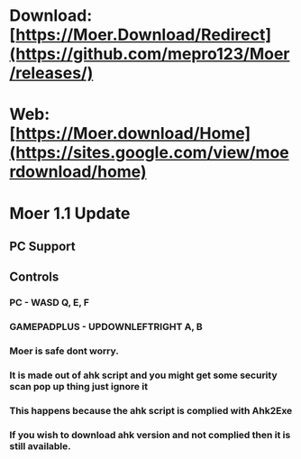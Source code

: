 #  Download:  [https://Moer.Download/Redirect](https://github.com/mepro123/Moer/releases/)

#  Web:  [https://Moer.download/Home](https://sites.google.com/view/moerdownload/home)

#  Moer 1.1 Update
##  PC Support

##  Controls

###  PC - WASD Q, E, F

###  GAMEPADPLUS - UPDOWNLEFTRIGHT A, B

###  Moer is safe dont worry.
###  It is made out of ahk script and you might get some security scan pop up thing just ignore it
###  This happens because the ahk script is complied with Ahk2Exe
###  If you wish to download ahk version and not complied then it is still available.
